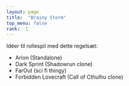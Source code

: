 ```yaml
---
layout: page
title:  "Brainy Storm"
top_menu: false
rank: -1
---
```


Idéer til rollespil med dette regelsæt:

* Arion (Standalone)
* Dark Sprint (Shadowrun clone)
* FarOut (sci fi thingy)
* Forbidden Lovecraft (Call of Cthulhu clone)
